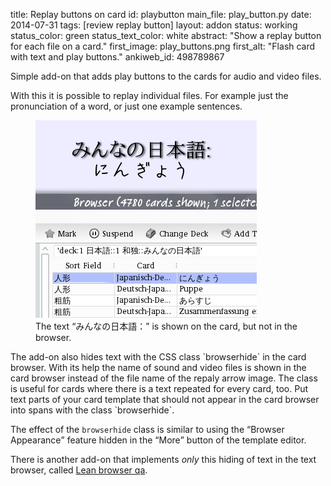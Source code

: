 title: Replay buttons on card
id: playbutton
main_file: play_button.py
date: 2014-07-31
tags: [review replay button]
layout: addon
status: working
status_color: green
status_text_color: white
abstract: "Show a replay button for each file on a card."
first_image: play_buttons.png
first_alt: "Flash card with text and play buttons."
ankiweb_id: 498789867

Simple add-on that adds play buttons to the cards for audio and video
files.

With this it is possible to replay individual files. For example just
the pronunciation of a word, or just one example sentences.

<span  class="clear" />
<figure>
<img src="images/browserhide.png" alt="Part of the Anki review window.
Text: みんなの日本語： にんぎょう.  Below part of the Anki card
browser. One line highlighted. Text: 人形; Japanisch-De...; にんぎょう">
<figcaption>The text <q lang="ja">みんなの日本語：</q> is shown on the card,
but not in the browser.</figcaption>
</figure>
The add-on also hides text with the CSS class `browserhide` in the
card browser. With its help the name of sound and video files is shown in
the card browser instead of the file name of the repaly arrow
image. The class is useful for cards where there is a text repeated
for every card, too. Put text  parts of your card template that
should not appear in the card browser into spans with the class `browserhide`.

The effect of the `browserhide` class is similar to using the
<q>Browser Appearance</q> feature hidden in the <q>More</q> button of
the template editor.

There is another add-on that implements *only* this hiding of text in
the text browser, called [Lean browser qa](Lean%20browser%20qa.html).
